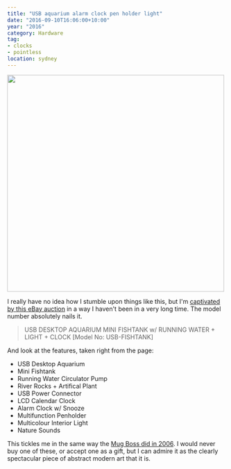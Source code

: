 ```yaml
---
title: "USB aquarium alarm clock pen holder light"
date: "2016-09-10T16:06:00+10:00"
year: "2016"
category: Hardware
tag:
- clocks
- pointless
location: sydney
---
```

<p><img src="https://rubenerd.com/files/2016/usb-fishtank-alarm.jpg" alt="" srcset="https://rubenerd.com/files/2016/usb-fishtank-alarm.jpg 1x, https://rubenerd.com/files/2016/usb-fishtank-alarm@2x.jpg 2x" style="width:500px; height:px" /></p>

I really have no idea how I stumble upon things like this, but I'm [captivated by this eBay auction] in a way I haven't been in a very long time. The model number absolutely nails it.

> USB DESKTOP AQUARIUM MINI FISHTANK
> w/ RUNNING WATER + LIGHT + CLOCK
> [Model No: USB-FISHTANK] 

And look at the features, taken right from the page:

* USB Desktop Aquarium
* Mini Fishtank
* Running Water Circulator Pump
* River Rocks + Artifical Plant
* USB Power Connector
* LCD Calendar Clock
* Alarm Clock w/ Snooze
* Multifunction Penholder
* Multicolour Interior Light
* Nature Sounds

This tickles me in the same way the [Mug Boss did in 2006]. I would never buy one of these, or accept one as a gift, but I can admire it as the clearly spectacular piece of abstract modern art that it is.

[captivated by this eBay auction]: http://www.ebay.com.au/itm/USB-DESKTOP-AQUARIUM-MINI-FISH-TANK-WATER-PUMP-LIGHT-CALENDAR-ALARM-CLOCK-BLACK-/111987513684
[Mug Boss did in 2006]: https://rubenerd.com/the-mug-boss-from-think-geek/

